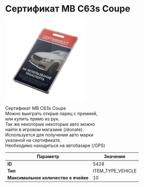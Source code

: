 # Сертификат MB C63s Coupe

![Item Image](../img/5428.webp?raw=true)

Сертификат MB C63s Coupe<br>Можно выиграть открыв ларец с премией,<br>или купить прямо из рук.<br>Так же некоторые некоторые авто можно<br>найти в игровом магазине (/donate).<br>Используется для получения авто марки<br>указаной на сертификате.<br>Необходимо находиться на автобазаре (/GPS)


| Параметр | Значение |
|----------|----------|
| **ID** | 5428 |
| **Тип** | ITEM_TYPE_VEHICLE |
| **Максимальное количество в ячейке** | 10 |

